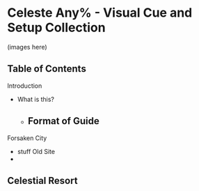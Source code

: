 # Celeste Any% - Visual Cue and Setup Collection
(images here)
## Table of Contents
Introduction
-  What is this?
   - Format of Guide
     -
Forsaken City
-  stuff
Old Site
-  
Celestial Resort
-
